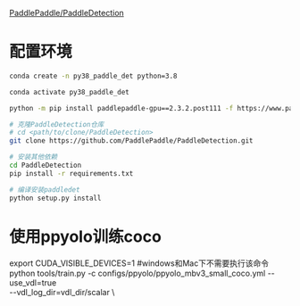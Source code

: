 

[PaddlePaddle/PaddleDetection](https://github.com/PaddlePaddle/PaddleDetection)

# 配置环境
```bash
conda create -n py38_paddle_det python=3.8

conda activate py38_paddle_det

python -m pip install paddlepaddle-gpu==2.3.2.post111 -f https://www.paddlepaddle.org.cn/whl/linux/mkl/avx/stable.html

# 克隆PaddleDetection仓库
# cd <path/to/clone/PaddleDetection>
git clone https://github.com/PaddlePaddle/PaddleDetection.git

# 安装其他依赖
cd PaddleDetection
pip install -r requirements.txt

# 编译安装paddledet
python setup.py install
```

# 使用ppyolo训练coco


export CUDA_VISIBLE_DEVICES=1 #windows和Mac下不需要执行该命令
python tools/train.py -c configs/ppyolo/ppyolo_mbv3_small_coco.yml
                        --use_vdl=true \
                        --vdl_log_dir=vdl_dir/scalar \



